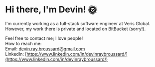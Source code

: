 # Hi there, I'm Devin! 🌞
I'm currently working as a full-stack software engineer at Veris Global. However, my work there is private and located on BitBucket (sorry!).

Feel free to contact me; I love people!  
How to reach me:  
Email: devin.ray.broussard@gmail.com  
LinkedIn: [https://www.linkedin.com/in/devinraybroussard/](https://www.linkedin.com/in/devinraybroussard/)

